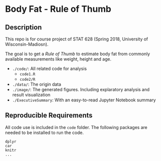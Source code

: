 # Body Fat - Rule of Thumb

## Description

This repo is for course project of STAT 628 (Spring 2018, University of Wisconsin-Madiosn).

The goal is to get a *Rule of Thumb* to estimate body fat from commonly available measurements like weight, height and age. 


* `./code/`: All related code for analysis
    * `code1.R`
    * `code2/R`
* `./data/`: The origin data
* `./image/`: The generated figures. Including explaratory analysis and result visualization
* `./ExecutiveSummary`: With an easy-to-read Jupyter Notebook summary

## Reproducible Requirements

All code use is included in the `code` folder. The following packages are needed to be installed to run the code.

```
dplyr
car
knitr
...
```


